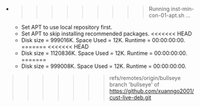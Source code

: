 * >>>>>>>>> Running inst-min-con-01-apt.sh ...
  * Set APT to use local repository first.
  * Set APT to skip installing recommended packages.
<<<<<<< HEAD
  * Disk size = 999016K. Space Used = 12K. Runtime = 00:00:00:00.
=======
<<<<<<< HEAD
  * Disk size = 1120836K. Space Used = 12K. Runtime = 00:00:00:00.
=======
  * Disk size = 999008K. Space Used = 12K. Runtime = 00:00:00:00.
>>>>>>> refs/remotes/origin/bullseye
>>>>>>> branch 'bullseye' of https://github.com/xuanngo2001/cust-live-deb.git
